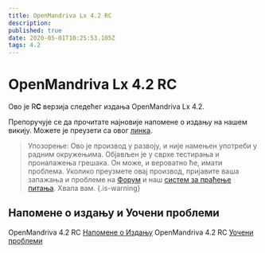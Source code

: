 ```yaml
---
title: OpenMandriva Lx 4.2 RC
description: 
published: true
date: 2020-05-01T10:25:53.105Z
tags: 4.2
---
```


# OpenMandriva Lx 4.2 RC

Ово је R**C** верзија следећег издања OpenMandriva Lx 4.2.

Препоручује се да прочитате најновије напомене о издању на нашем викију.
Можете је преузети са овог [линка](https://sourceforge.net/projects/openmandriva/files/release/4.2/). 

> Упозорење: Ово је производ у развоју, и није намењен употреби у радним окружењима. Објављен је у сврхе тестирања и проналажења грешака. Он може, и вероватно ће, имати проблема. Уколико преузмете овај производ, пријавите ваша запажања и проблеме на [Форум](http://forum.openmandriva.org/) и наш [систем за праћење питања](http://issues.openmandriva.org/).
Хвала вам.
{.is-warning}


## Напомене о издању и Уочени проблеми
OpenMandriva 4.2 RC [Напомене о Издању](/en/releases/omlx42/rc/notes)
OpenMandriva 4.2 RC [Уочени проблеми](/en/releases/omlx42/rc/errata)
